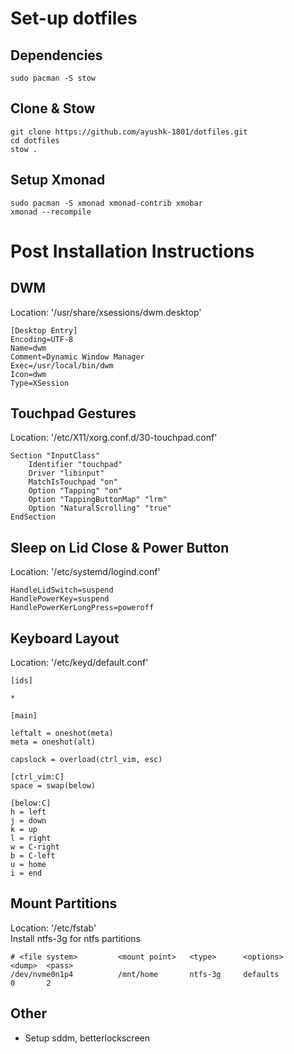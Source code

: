 # Set-up dotfiles
## Dependencies
```
sudo pacman -S stow
```
## Clone & Stow
```
git clone https://github.com/ayushk-1801/dotfiles.git
cd dotfiles
stow .
```
## Setup Xmonad
```
sudo pacman -S xmonad xmonad-contrib xmobar
xmonad --recompile
```

# Post Installation Instructions

## DWM
Location: '/usr/share/xsessions/dwm.desktop'
```
[Desktop Entry]
Encoding=UTF-8
Name=dwm
Comment=Dynamic Window Manager
Exec=/usr/local/bin/dwm
Icon=dwm
Type=XSession
```

## Touchpad Gestures
Location: '/etc/X11/xorg.conf.d/30-touchpad.conf'
```
Section "InputClass"
    Identifier "touchpad"
    Driver "libinput"
    MatchIsTouchpad "on"
    Option "Tapping" "on"
    Option "TappingButtonMap" "lrm"
    Option "NaturalScrolling" "true"
EndSection
```

## Sleep on Lid Close & Power Button
Location: '/etc/systemd/logind.conf'
```
HandleLidSwitch=suspend
HandlePowerKey=suspend
HandlePowerKerLongPress=poweroff
```

## Keyboard Layout
Location: '/etc/keyd/default.conf'
```
[ids]

*

[main]

leftalt = oneshot(meta)
meta = oneshot(alt)

capslock = overload(ctrl_vim, esc)

[ctrl_vim:C]
space = swap(below)

[below:C]
h = left
j = down
k = up
l = right
w = C-right
b = C-left
u = home
i = end
```

## Mount Partitions
Location: '/etc/fstab' \
Install ntfs-3g for ntfs partitions

```
# <file system>         <mount point>   <type>      <options>               <dump>  <pass>
/dev/nvme0n1p4      	/mnt/home    	ntfs-3g	    defaults                0       2
```

## Other
- Setup sddm, betterlockscreen
